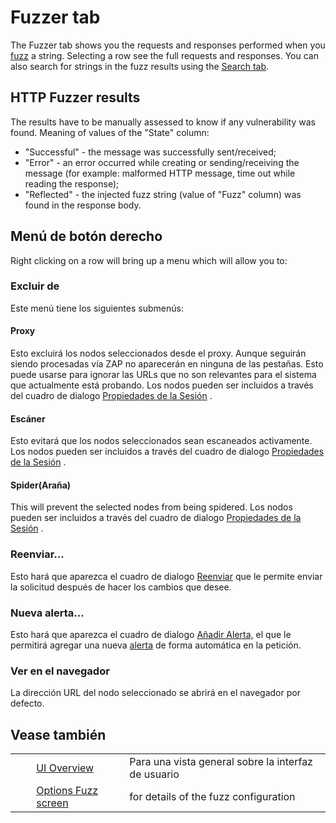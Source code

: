 # Fuzzer tab #

The Fuzzer tab shows you the requests and responses performed when you [fuzz][] a string.
Selecting a row see the full requests and responses. You can also search for strings in the fuzz results using the [Search tab][].


## HTTP Fuzzer results ##

The results have to be manually assessed to know if any vulnerability was found.
Meaning of values of the "State" column:

 *  "Successful" - the message was successfully sent/received;
 *  "Error" - an error occurred while creating or sending/receiving the message (for example: malformed HTTP message, time out while reading the response);
 *  "Reflected" - the injected fuzz string (value of "Fuzz" column) was found in the response body.

## Menú de botón derecho ##

Right clicking on a row will bring up a menu which will allow you to:

### Excluir de ###

Este menú tiene los siguientes submenús:

#### Proxy ####

Esto excluirá los nodos seleccionados desde el proxy. Aunque seguirán siendo procesadas vía ZAP no aparecerán en ninguna de las pestañas.
Esto puede usarse para ignorar las URLs que no son relevantes para el sistema que actualmente está probando.
Los nodos pueden ser incluidos a través del cuadro de dialogo [Propiedades de la Sesión][Propiedades de la Sesi_n] .

#### Escáner ####

Esto evitará que los nodos seleccionados sean escaneados activamente.
Los nodos pueden ser incluidos a través del cuadro de dialogo [Propiedades de la Sesión][Propiedades de la Sesi_n] .

#### Spider(Araña) ####

This will prevent the selected nodes from being spidered.
Los nodos pueden ser incluidos a través del cuadro de dialogo [Propiedades de la Sesión][Propiedades de la Sesi_n] .

### Reenviar... ###

Esto hará que aparezca el cuadro de dialogo [Reenviar][] que le permite enviar la solicitud después de hacer los cambios que desee.

### Nueva alerta... ###

Esto hará que aparezca el cuadro de dialogo [Añadir Alerta,][A_adir Alerta] el que le permitirá agregar una nueva [alerta][] de forma automática en la petición.

### Ver en el navegador ###

La dirección URL del nodo seleccionado se abrirá en el navegador por defecto.

## Vease también ##

<table> 
 <tbody>
  <tr>
   <td>&nbsp;&nbsp;&nbsp;&nbsp;</td>
   <td> <a href="HelpUiOverview" rel="nofollow">UI Overview</a></td>
   <td>Para una vista general sobre la interfaz de usuario</td>
  </tr> 
  <tr>
   <td>&nbsp;&nbsp;&nbsp;&nbsp;</td>
   <td> <a href="HelpUiDialogsOptionsFuzz" rel="nofollow">Options Fuzz screen</a></td>
   <td>for details of the fuzz configuration</td>
  </tr> 
 </tbody>
</table>


[fuzz]: HelpStartConceptsFuzz
[Search tab]: HelpUiTabsSearch
[Propiedades de la Sesi_n]: HelpUiDialogsSessionSessprop
[Reenviar]: HelpUiDialogsResend
[A_adir Alerta]: HelpUiDialogsAddalert
[alerta]: HelpStartConceptsAlerts
